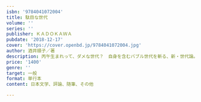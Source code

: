 ```yaml
---
isbn: '9784041072004'
title: 駄目な世代
volume: ''
series: ''
publisher: ＫＡＤＯＫＡＷＡ
pubdate: '2018-12-17'
cover: 'https://cover.openbd.jp/9784041072004.jpg'
author: 酒井順子／著
description: 丙午生まれって、ダメな世代？　自身を含むバブル世代を斬る、新・世代論。
price: '1400'
genre: ''
target: 一般
format: 単行本
content: 日本文学、評論、随筆、その他

---
```

